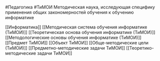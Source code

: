 #Педагогика #ТиМОИ
Методическая наука, исследующая специфику применения общих закономерностей обучения к обучению информатике

[[Информатика]]
[[Методическая система обучения информатике (ТиМОИ)]]
[[Теоретическая основа обучения информатике (ТиМОИ)]]
[[Методологические основы обучения информатике (ТиМОИ)]]
[[Предмет ТиМОИ]]
[[Объект ТиМОИ]]
[[Обще-методические цели (ТиМОИ)]]
[[Предметно-методические задачи ТиМОИ]]
[[Теоретико-методические задачи ТиМОИ]]